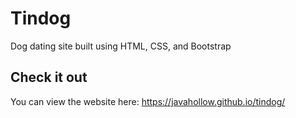 # Tindog

Dog dating site built using HTML, CSS, and Bootstrap

## Check it out
You can view the website here: https://javahollow.github.io/tindog/
